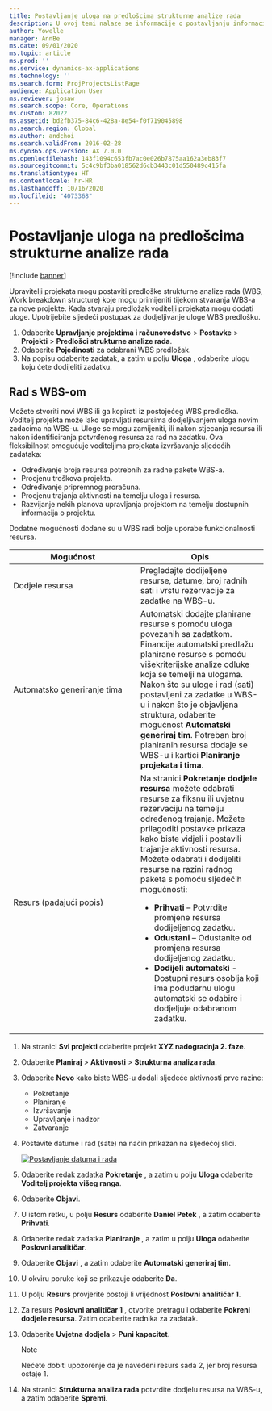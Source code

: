 ```yaml
---
title: Postavljanje uloga na predlošcima strukturne analize rada
description: U ovoj temi nalaze se informacije o postavljanju informacija o ulogama na predlošcima strukturne analize rada.
author: Yowelle
manager: AnnBe
ms.date: 09/01/2020
ms.topic: article
ms.prod: ''
ms.service: dynamics-ax-applications
ms.technology: ''
ms.search.form: ProjProjectsListPage
audience: Application User
ms.reviewer: josaw
ms.search.scope: Core, Operations
ms.custom: 82022
ms.assetid: bd2fb375-84c6-428a-8e54-f0f719045898
ms.search.region: Global
ms.author: andchoi
ms.search.validFrom: 2016-02-28
ms.dyn365.ops.version: AX 7.0.0
ms.openlocfilehash: 143f1094c653fb7ac0e026b7875aa162a3eb83f7
ms.sourcegitcommit: 5c4c9bf3ba018562d6cb3443c01d550489c415fa
ms.translationtype: HT
ms.contentlocale: hr-HR
ms.lasthandoff: 10/16/2020
ms.locfileid: "4073368"
---
```

# <a name="set-up-roles-on-work-breakdown-structure-templates"></a>Postavljanje uloga na predlošcima strukturne analize rada

[!include [banner](../includes/banner.md)]

Upravitelji projekata mogu postaviti predloške strukturne analize rada (WBS, Work breakdown structure) koje mogu primijeniti tijekom stvaranja WBS-a za nove projekte. Kada stvaraju predložak voditelji projekata mogu dodati uloge. Upotrijebite sljedeći postupak za dodjeljivanje uloge WBS predlošku.

1. Odaberite **Upravljanje projektima i računovodstvo** > **Postavke** > **Projekti** > **Predlošci strukturne analize rada**.
2. Odaberite **Pojedinosti** za odabrani WBS predložak.
3. Na popisu odaberite zadatak, a zatim u polju **Uloga** , odaberite ulogu koju ćete dodijeliti zadatku.

## <a name="work-with-a-wbs"></a>Rad s WBS-om

Možete stvoriti novi WBS ili ga kopirati iz postojećeg WBS predloška. Voditelj projekta može lako upravljati resursima dodjeljivanjem uloga novim zadacima na WBS-u. Uloge se mogu zamijeniti, ili nakon stjecanja resursa ili nakon identificiranja potvrđenog resursa za rad na zadatku. Ova fleksibilnost omogućuje voditeljima projekata izvršavanje sljedećih zadataka:

- Određivanje broja resursa potrebnih za radne pakete WBS-a.
- Procjenu troškova projekta.
- Određivanje pripremnog proračuna.
- Procjenu trajanja aktivnosti na temelju uloga i resursa.
- Razvijanje nekih planova upravljanja projektom na temelju dostupnih informacija o projektu.

Dodatne mogućnosti dodane su u WBS radi bolje uporabe funkcionalnosti resursa.

<table>
<colgroup>
<col width="50%" />
<col width="50%" />
</colgroup>
<thead>
<tr class="header">
<th>Mogućnost</th>
<th>Opis</th>
</tr>
</thead>
<tbody>
<tr class="odd">
<td>Dodjele resursa</td>
<td>Pregledajte dodijeljene resurse, datume, broj radnih sati i vrstu rezervacije za zadatke na WBS-u.</td>
</tr>
<tr class="even">
<td>Automatsko generiranje tima</td>
<td>Automatski dodajte planirane resurse s pomoću uloga povezanih sa zadatkom. Financije automatski predlažu planirane resurse s pomoću višekriterijske analize odluke koja se temelji na ulogama. Nakon što su uloge i rad (sati) postavljeni za zadatke u WBS-u i nakon što je objavljena struktura, odaberite mogućnost <strong>Automatski generiraj tim</strong>. Potreban broj planiranih resursa dodaje se WBS-u i kartici <strong>Planiranje projekata i tima</strong>.</td>
</tr>
<tr class="odd">
<td>Resurs (padajući popis)</td>
<td>Na stranici <strong>Pokretanje dodjele resursa</strong> možete odabrati resurse za fiksnu ili uvjetnu rezervaciju na temelju određenog trajanja. Možete prilagoditi postavke prikaza kako biste vidjeli i postavili trajanje aktivnosti resursa. Možete odabrati i dodijeliti resurse na razini radnog paketa s pomoću sljedećih mogućnosti:
<ul>
<li><strong>Prihvati</strong> – Potvrdite promjene resursa dodijeljenog zadatku.</li>
<li><strong>Odustani</strong> – Odustanite od promjena resursa dodijeljenog zadatku.</li>
<li><strong>Dodijeli automatski</strong> - Dostupni resurs osoblja koji ima podudarnu ulogu automatski se odabire i dodjeljuje odabranom zadatku.</li>
</ul></td>
</tr>
</tbody>
</table>

1. Na stranici **Svi projekti** odaberite projekt **XYZ nadogradnja 2. faze**.
2. Odaberite **Planiraj** > **Aktivnosti** > **Strukturna analiza rada**.
3. Odaberite **Novo** kako biste WBS-u dodali sljedeće aktivnosti prve razine:

    - Pokretanje
    - Planiranje
    - Izvršavanje
    - Upravljanje i nadzor
    - Zatvaranje

4. Postavite datume i rad (sate) na način prikazan na sljedećoj slici.

    [![Postavljanje datuma i rada](./media/projectresourcing10.jpg)](./media/projectresourcing10.jpg)

5. Odaberite redak zadatka **Pokretanje** , a zatim u polju **Uloga** odaberite **Voditelj projekta višeg ranga**.
6. Odaberite **Objavi**.
7. U istom retku, u polju **Resurs** odaberite **Daniel Petek** , a zatim odaberite **Prihvati**.
8. Odaberite redak zadatka **Planiranje** , a zatim u polju **Uloga** odaberite **Poslovni analitičar**.
9. Odaberite **Objavi** , a zatim odaberite **Automatski generiraj tim**.
10. U okviru poruke koji se prikazuje odaberite **Da**.
11. U polju **Resurs** provjerite postoji li vrijednost **Poslovni analitičar 1**.
12. Za resurs **Poslovni analitičar 1** , otvorite pretragu i odaberite **Pokreni dodjele resursa**. Zatim odaberite radnika za zadatak.
13. Odaberite **Uvjetna dodjela** &gt; **Puni kapacitet**.

    > [!NOTE] 
    > Nećete dobiti upozorenje da je navedeni resurs sada 2, jer broj resursa ostaje 1.

14. Na stranici **Strukturna analiza rada** potvrdite dodjelu resursa na WBS-u, a zatim odaberite **Spremi**.
